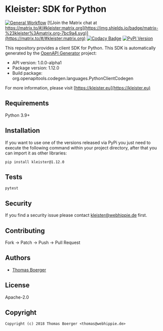 # Kleister: SDK for Python

[![General Workflow](https://github.com/kleister/kleister-python/actions/workflows/general.yml/badge.svg)](https://github.com/kleister/kleister-python/actions/workflows/general.yml) [![Join the Matrix chat at https://matrix.to/#/#kleister:matrix.org](https://img.shields.io/badge/matrix-%23kleister%3Amatrix.org-7bc9a4.svg)](https://matrix.to/#/#kleister:matrix.org) [![Codacy Badge](https://app.codacy.com/project/badge/Grade/5a654ced79a54794bae7f25a8489aae1)](https://app.codacy.com/gh/kleister/kleister-python/dashboard?utm_source=gh&utm_medium=referral&utm_content=&utm_campaign=Badge_grade) [![PyPI Version](https://badge.fury.io/py/kleister.svg)](https://badge.fury.io/py/kleister)

This repository provides a client SDK for Python. This SDK is automatically
generated by the [OpenAPI Generator][generator] project:

-   API version: 1.0.0-alpha1
-   Package version: 1.12.0
-   Build package: org.openapitools.codegen.languages.PythonClientCodegen

For more information, please visit [https://kleister.eu](https://kleister.eu)

## Requirements

Python 3.9+

## Installation

If you want to use one of the versions released via PyPi you just need to
execute the following command within your project directory, after that you can
import it as other libraries:

```console
pip install kleister@1.12.0
```

## Tests

```console
pytest
```

## Security

If you find a security issue please contact
[kleister@webhippie.de](mailto:kleister@webhippie.de) first.

## Contributing

Fork -> Patch -> Push -> Pull Request

## Authors

-   [Thomas Boerger](https://github.com/tboerger)

## License

Apache-2.0

## Copyright

```console
Copyright (c) 2018 Thomas Boerger <thomas@webhippie.de>
```

[generator]: https://openapi-generator.tech
[setuptools]: http://pypi.python.org/pypi/setuptools

